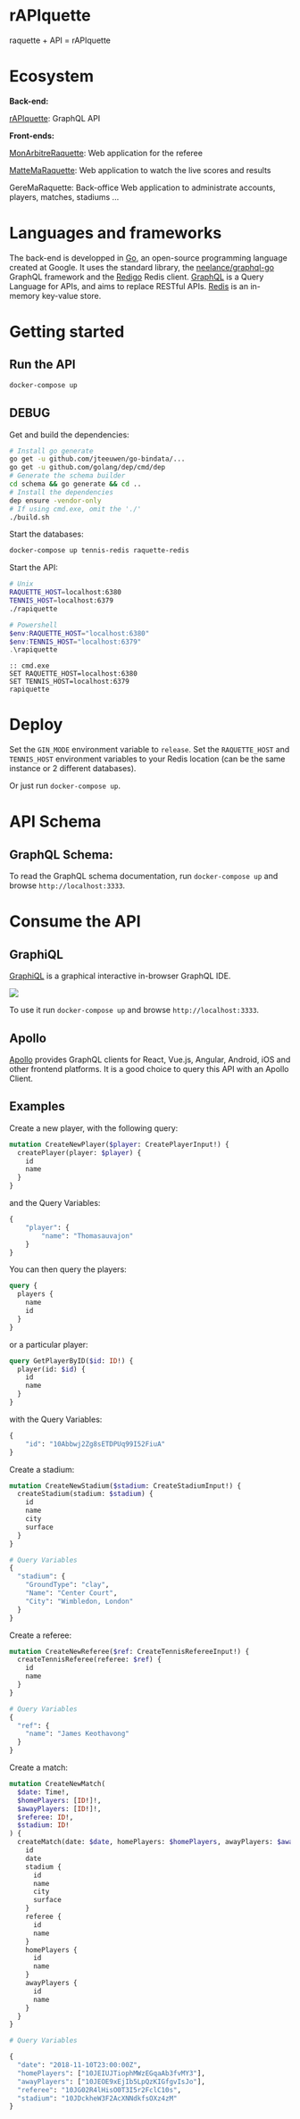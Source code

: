 # rAPIquette

raquette + API = rAPIquette

# Ecosystem

**Back-end:**

[rAPIquette](https://github.com/poudre-aux-yeux/rapiquette): GraphQL API

**Front-ends:**

[MonArbitreRaquette](https://github.com/poudre-aux-yeux/mon-arbitre-raquette):
Web application for the referee

[MatteMaRaquette](https://github.com/poudre-aux-yeux/ATP_LIVE):
Web application to watch the live scores and results

GereMaRaquette: Back-office Web application to administrate accounts, players,
matches, stadiums ...

# Languages and frameworks

The back-end is developped in [Go](https://golang.org/), an open-source
programming language created at Google.
It uses the standard library, the
[neelance/graphql-go](https://github.com/neelance/graphql-go) GraphQL framework
and the [Redigo](https://github.com/garyburd/redigo) Redis client.
[GraphQL](https://graphql.org) is a Query Language for APIs, and aims to replace
RESTful APIs.
[Redis](https://redis.io/) is an in-memory key-value store.

# Getting started

## Run the API

``` sh
docker-compose up
```

## DEBUG

Get and build the dependencies:

``` sh
# Install go generate
go get -u github.com/jteeuwen/go-bindata/...
go get -u github.com/golang/dep/cmd/dep
# Generate the schema builder
cd schema && go generate && cd ..
# Install the dependencies
dep ensure -vendor-only
# If using cmd.exe, omit the './'
./build.sh
```

Start the databases:

``` sh
docker-compose up tennis-redis raquette-redis
```

Start the API:

``` sh
# Unix
RAQUETTE_HOST=localhost:6380
TENNIS_HOST=localhost:6379
./rapiquette
```

``` powershell
# Powershell
$env:RAQUETTE_HOST="localhost:6380"
$env:TENNIS_HOST="localhost:6379"
.\rapiquette
```

``` batch
:: cmd.exe
SET RAQUETTE_HOST=localhost:6380
SET TENNIS_HOST=localhost:6379
rapiquette
```

# Deploy

Set the `GIN_MODE` environment variable to `release`.
Set the `RAQUETTE_HOST` and `TENNIS_HOST` environment variables to your Redis
location (can be the same instance or 2 different databases).

Or just run `docker-compose up`.

# API Schema

## GraphQL Schema:

To read the GraphQL schema documentation,
run `docker-compose up` and browse `http://localhost:3333`.

# Consume the API

## GraphiQL

[GraphiQL](https://github.com/graphql/graphiql) is a graphical interactive
in-browser GraphQL IDE.

[![](resources/graphiql.png)](http://graphql.org/swapi-graphql)

To use it run `docker-compose up` and browse `http://localhost:3333`.

## Apollo

[Apollo](https://www.apollographql.com) provides GraphQL clients for React,
Vue.js, Angular, Android, iOS and other frontend platforms.
It is a good choice to query this API with an Apollo Client.

## Examples

Create a new player, with the following query:

``` graphql
mutation CreateNewPlayer($player: CreatePlayerInput!) {
  createPlayer(player: $player) {
    id
    name
  }
}
```

and the Query Variables:

``` graphql
{
    "player": {
        "name": "Thomasauvajon"
    }
}
```

You can then query the players:

``` graphql
query {
  players {
    name
    id
  }
}
```

or a particular player:

``` graphql
query GetPlayerByID($id: ID!) {
  player(id: $id) {
    id
    name
  }
}
```

with the Query Variables:

``` graphql
{
  	"id": "10Abbwj2Zg8sETDPUq99I52FiuA"
}
```

Create a stadium:

``` graphql
mutation CreateNewStadium($stadium: CreateStadiumInput!) {
  createStadium(stadium: $stadium) {
    id
    name
    city
    surface
  }
}

# Query Variables
{
  "stadium": {
    "GroundType": "clay",
    "Name": "Center Court",
    "City": "Wimbledon, London"
  }
}
```

Create a referee:

``` graphql
mutation CreateNewReferee($ref: CreateTennisRefereeInput!) {
  createTennisReferee(referee: $ref) {
    id
    name
  }
}

# Query Variables
{
  "ref": {
    "name": "James Keothavong"
  }
}
```

Create a match:

``` graphql
mutation CreateNewMatch(
  $date: Time!,
  $homePlayers: [ID!]!,
  $awayPlayers: [ID!]!,
  $referee: ID!,
  $stadium: ID!
) {
  createMatch(date: $date, homePlayers: $homePlayers, awayPlayers: $awayPlayers, referee: $referee, stadium: $stadium) {
    id
    date
    stadium {
      id
      name
      city
      surface
    }
    referee {
      id
      name
    }
    homePlayers {
      id
      name
    }
    awayPlayers {
      id
      name
    }
  }
}

# Query Variables

{
  "date": "2018-11-10T23:00:00Z",
  "homePlayers": ["10JEIUJTiophMWzEGqaAb3fvMY3"],
  "awayPlayers": ["10JEOE9xEjIb5LpQzKIGfgvIsJo"],
  "referee": "10JG02R4lHisO0T3I5r2FclC10s",
  "stadium": "10JDckheW3F2AcXNNdkfsOXz4zM"
}
```
